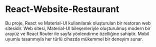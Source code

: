 # React-Website-Restaurant
Bu proje, React ve Material-UI kullanılarak oluşturulan bir restoran web sitesidir. Web sitesi, Material-UI bileşenleriyle oluşturulmuş modern bir arayüz ve React Router ile sayfa yönlendirme özelliğine sahiptir. Mobil uyumlu tasarımıyla her türlü cihazda mükemmel bir deneyim sunar.
